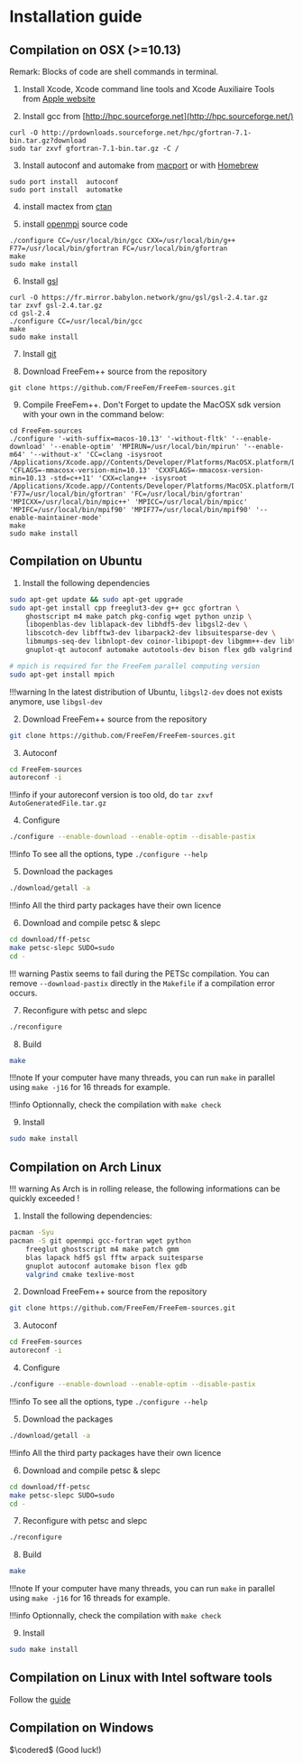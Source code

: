 # Installation guide

## Compilation on OSX (>=10.13)

Remark: Blocks of code are shell commands in terminal.

1) Install Xcode, Xcode command line tools and Xcode Auxiliaire Tools from [Apple website](https://developer.apple.com/download/more/)

2) Install  gcc from [http://hpc.sourceforge.net](http://hpc.sourceforge.net/)

```
curl -O http://prdownloads.sourceforge.net/hpc/gfortran-7.1-bin.tar.gz?download
sudo tar zxvf gfortran-7.1-bin.tar.gz -C /
```

3) Install autoconf and automake from [macport](http://www.macports.org) or with [Homebrew](https://brew.sh)

```
sudo port install  autoconf
sudo port install  automatke
```

4) install mactex  from  [ctan](http://mirrors.ctan.org/systems/mac/mactex/MacTeX.pkg)

5) install [openmpi](https://www.open-mpi.org/software/) source code

```
./configure CC=/usr/local/bin/gcc CXX=/usr/local/bin/g++ F77=/usr/local/bin/gfortran FC=/usr/local/bin/gfortran
make
sudo make install
```

6) Install [gsl](https://www.gnu.org/software/gsl)

```
curl -O https://fr.mirror.babylon.network/gnu/gsl/gsl-2.4.tar.gz
tar zxvf gsl-2.4.tar.gz
cd gsl-2.4
./configure CC=/usr/local/bin/gcc
make
sudo make install
```

7) Install [git](https://git-scm.com/download/mac)

8) Download FreeFem++ source from the repository

```
git clone https://github.com/FreeFem/FreeFem-sources.git
```

9) Compile FreeFem++. Don't Forget to update the MacOSX sdk version with your own in the command below:

```
cd FreeFem-sources
./configure '-with-suffix=macos-10.13' '-without-fltk' '--enable-download' '--enable-optim' 'MPIRUN=/usr/local/bin/mpirun' '--enable-m64' '--without-x' 'CC=clang -isysroot /Applications/Xcode.app//Contents/Developer/Platforms/MacOSX.platform/Developer/SDKs/MacOSX10.13.sdk' 'CFLAGS=-mmacosx-version-min=10.13' 'CXXFLAGS=-mmacosx-version-min=10.13 -std=c++11' 'CXX=clang++ -isysroot /Applications/Xcode.app//Contents/Developer/Platforms/MacOSX.platform/Developer/SDKs/MacOSX10.13.sdk' 'F77=/usr/local/bin/gfortran' 'FC=/usr/local/bin/gfortran' 'MPICXX=/usr/local/bin/mpic++' 'MPICC=/usr/local/bin/mpicc' 'MPIFC=/usr/local/bin/mpif90' 'MPIF77=/usr/local/bin/mpif90' '--enable-maintainer-mode'
make
sudo make install
```

## Compilation on Ubuntu

1) Install the following dependencies
```bash
sudo apt-get update && sudo apt-get upgrade
sudo apt-get install cpp freeglut3-dev g++ gcc gfortran \
	ghostscript m4 make patch pkg-config wget python unzip \
	libopenblas-dev liblapack-dev libhdf5-dev libgsl2-dev \
	libscotch-dev libfftw3-dev libarpack2-dev libsuitesparse-dev \
	libmumps-seq-dev libnlopt-dev coinor-libipopt-dev libgmm++-dev libtet1.5-dev \
	gnuplot-qt autoconf automake autotools-dev bison flex gdb valgrind git cmake

# mpich is required for the FreeFem parallel computing version
sudo apt-get install mpich
```

!!!warning
	In the latest distribution of Ubuntu, `libgsl2-dev` does not exists anymore, use `libgsl-dev`

2) Download FreeFem++ source from the repository

```bash
git clone https://github.com/FreeFem/FreeFem-sources.git
```

3) Autoconf

```bash
cd FreeFem-sources
autoreconf -i
```

!!!info
	if your autoreconf version is too old, do `tar zxvf AutoGeneratedFile.tar.gz`

4) Configure

```bash
./configure --enable-download --enable-optim --disable-pastix
```

!!!info
	To see all the options, type `./configure --help`

5) Download the packages

```bash
./download/getall -a
```

!!!info
	All the third party packages have their own licence

6) Download and compile petsc & slepc

```bash
cd download/ff-petsc
make petsc-slepc SUDO=sudo
cd -
```

!!! warning
	Pastix seems to fail during the PETSc compilation. You can remove `--download-pastix` directly in the `Makefile` if a compilation error occurs.

7) Reconfigure with petsc and slepc

```bash
./reconfigure
```

8) Build

```bash
make
```

!!!note
	If your computer have many threads, you can run `make` in parallel using `make -j16` for 16 threads for example.

!!!info
	Optionnally, check the compilation with `make check`

9) Install

```bash
sudo make install
```

## Compilation on Arch Linux

!!! warning
	As Arch is in rolling release, the following informations can be quickly exceeded !

1) Install the following dependencies:

```bash
pacman -Syu
pacman -S git openmpi gcc-fortran wget python
	freeglut ghostscript m4 make patch gmm
	blas lapack hdf5 gsl fftw arpack suitesparse
	gnuplot autoconf automake bison flex gdb
	valgrind cmake texlive-most

```

2) Download FreeFem++ source from the repository

```bash
git clone https://github.com/FreeFem/FreeFem-sources.git
```

3) Autoconf

```bash
cd FreeFem-sources
autoreconf -i
```

4) Configure

```bash
./configure --enable-download --enable-optim --disable-pastix
```

!!!info
	To see all the options, type `./configure --help`

5) Download the packages

```bash
./download/getall -a
```

!!!info
	All the third party packages have their own licence

6) Download and compile petsc & slepc

```bash
cd download/ff-petsc
make petsc-slepc SUDO=sudo
cd -
```
7) Reconfigure with petsc and slepc

```bash
./reconfigure
```

8) Build

```bash
make
```

!!!note
	If your computer have many threads, you can run `make` in parallel using `make -j16` for 16 threads for example.

!!!info
	Optionnally, check the compilation with `make check`

9) Install

```bash
sudo make install
```

## Compilation on Linux with Intel software tools

Follow the [guide](https://software.intel.com/en-us/articles/building-freefem-with-intel-software-tools-for-developers)

## Compilation on Windows
$\codered$ (Good luck!)
